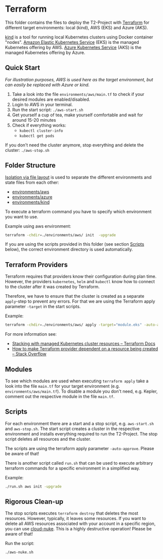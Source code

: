 # Terraform

This folder contains the files to deploy the T2-Project with [Terraform](https://www.terraform.io/) for different target environments: local (kind), AWS (EKS) and Azure (AKS).

[kind](https://kind.sigs.k8s.io/) is a tool for running local Kubernetes clusters using Docker container "nodes".
[Amazon Elastic Kubernetes Service](https://aws.amazon.com/de/eks/) (EKS) is the managed Kubernetes offering by AWS.
[Azure Kubernetes Service](https://learn.microsoft.com/en-us/azure/aks/) (AKS) is the managed Kubernetes offering by Azure.

## Quick Start

*For illustration purposes, AWS is used here as the target environment, but can easily be replaced with Azure or kind.*

1. Take a look into the file `environments/aws/main.tf` to check if your desired modules are enabled/disabled.
2. Login to AWS in your terminal.
3. Run the start script: `./aws-start.sh`
4. Get yourself a cup of tea, make yourself comfortable and wait for around 15-20 minutes
5. Check if everything works:
   - `kubectl cluster-info`
   - `kubectl get pods`

If you don't need the cluster anymore, stop everything and delete the cluster: `./aws-stop.sh`

## Folder Structure

[Isolation via file layout](https://blog.gruntwork.io/how-to-manage-terraform-state-28f5697e68fa#a921) is used to separate the different environments and state files from each other:

- [environments/aws](./environments/aws/)
- [environments/azure](./environments/azure/)
- [environments/kind](./environments/kind/)

To execute a terraform command you have to specify which environment you want to use.

Example using aws environment:

```sh
terraform -chdir=./environments/aws/ init  -upgrade
```

If you are using the scripts provided in this folder (see section [Scripts](#scripts) below), the correct environment directory is used automatically.

## Terraform Providers

Terraform requires that providers know their configuration during plan time.
However, the providers `kubernetes`, `helm` and `kubectl` know how to connect to the cluster after it was created by Terraform.

Therefore, we have to ensure that the cluster is created as a separate `apply`-step to prevent any errors. For that we are using the Terraform apply parameter `-target` in the start scripts.

Example:

```sh
terraform -chdir=./environments/aws/ apply -target="module.eks" -auto-approve
```

For more information see:
- [Stacking with managed Kubernetes cluster resources – Terraform Docs](https://registry.terraform.io/providers/hashicorp/kubernetes/latest/docs#stacking-with-managed-kubernetes-cluster-resources)
- [How to make Terraform provider dependent on a resource being created – Stack Overflow](https://stackoverflow.com/a/69996957/9556565)

## Modules

To see which modules are used when executing `terraform apply` take a look into the file `main.tf` for your target environment (e.g. `environments/aws/main.tf`).
To disable a module you don't need, e.g. Kepler, comment out the respective module in the file `main.tf`.

## Scripts

For each environment there are a start and a stop script, e.g. `aws-start.sh` and `aws-stop.sh`. The start script creates a cluster in the respective environment and installs everything required to run the T2-Project. The stop script deletes all resources and the cluster.

The scripts are using the terraform apply parameter `-auto-approve`. Please be aware of that!

There is another script called `run.sh` that can be used to execute arbitrary terraform commands for a specific environment in a simplified way.

Example:

```sh
./run.sh aws init -upgrade
```

## Rigorous Clean-up

The stop scripts executes `terraform destroy` that deletes the most resources. However, typically, it leaves some resources. If you want to delete all AWS resources associated with your account in a specific region, you can use [cloud-nuke](https://github.com/gruntwork-io/cloud-nuke). This is a highly destructive operation! Please be aware of that!

Run the script:

```sh
./aws-nuke.sh
```
